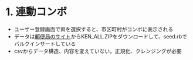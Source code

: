 
# 1. 連動コンボ
- ユーザー登録画面で県を選択すると、市区町村がコンボに表示される
- データは[郵便局のサイト](http://www.post.japanpost.jp/zipcode/dl/readme.html)からKEN_ALL.ZIPをダウンロードして、seed.rbでバルクインサートしている
- csvからデータ構造、内容を変えていない。正規化、クレンジングが必要
